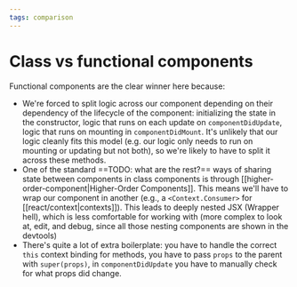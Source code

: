 ```yaml
---
tags: comparison
---
```


# Class vs functional components
Functional components are the clear winner here because:

* We're forced to split logic across our component depending on their dependency of the lifecycle of the component: initializing the state in the constructor, logic that runs on each update on `componentDidUpdate`, logic that runs on mounting in `componentDidMount`. It's unlikely that our logic cleanly fits this model (e.g. our logic only needs to run on mounting or updating but not both), so we're likely to have to split it across these methods.
* One of the standard ==TODO: what are the rest?== ways of sharing state between components in class components is through [[higher-order-component|Higher-Order Components]]. This means we'll have to wrap our component in another (e.g., a `<Context.Consumer>` for [[react/context|contexts]]). This leads to deeply nested JSX (Wrapper hell), which is less comfortable for working with (more complex to look at, edit, and debug, since all those nesting components are shown in the devtools)
* There's quite a lot of extra boilerplate: you have to handle the correct `this` context binding for methods, you have to pass `props` to the parent with `super(props)`, in `componentDidUpdate` you have to manually check for what props did change.
